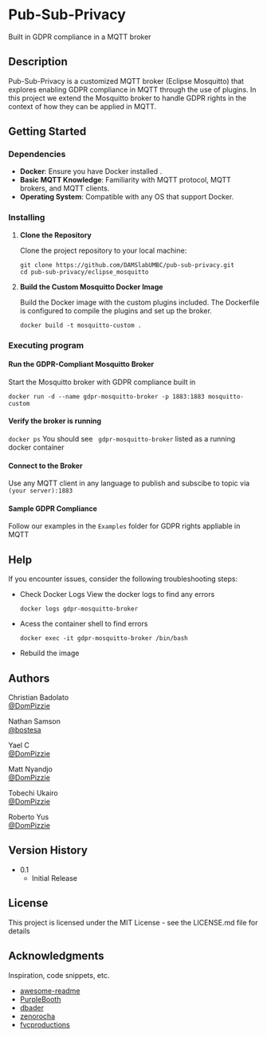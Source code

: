 # Pub-Sub-Privacy

Built in GDPR compliance in a MQTT broker

## Description

Pub-Sub-Privacy is a customized MQTT broker (Eclipse Mosquitto) that explores enabling GDPR compliance in MQTT through the use of plugins. In this project we extend the Mosquitto broker to handle GDPR rights in the context of how they can be applied in MQTT.

## Getting Started

### Dependencies

- **Docker**: Ensure you have Docker installed .
- **Basic MQTT Knowledge**: Familiarity with MQTT protocol, MQTT brokers, and MQTT clients.
- **Operating System**: Compatible with any OS that support Docker.


### Installing

   1. **Clone the Repository**

      Clone the project repository to your local machine:

      ```
      git clone https://github.com/DAMSlabUMBC/pub-sub-privacy.git
      cd pub-sub-privacy/eclipse_mosquitto
      ```
   2. **Build the Custom Mosquitto Docker Image**

      Build the Docker image with the custom plugins included. The Dockerfile is configured to 
      compile the plugins and set up the broker.

      ```
      docker build -t mosquitto-custom .   
      ```
### Executing program
#### Run the GDPR-Compliant Mosquitto Broker

Start the Mosquitto broker with GDPR compliance built in
```
docker run -d --name gdpr-mosquitto-broker -p 1883:1883 mosquitto-custom
```
#### Verify the broker is running
```docker ps```
You should see ``` gdpr-mosquitto-broker``` listed as a running docker container
#### Connect to the Broker
Use any MQTT client in any language to publish and subscibe to topic via ```(your server):1883 ```
#### Sample GDPR Compliance
Follow our examples in the ```Examples``` folder for GDPR rights appliable in MQTT
## Help

If you encounter issues, consider the following troubleshooting steps:
* Check Docker Logs
  View the docker logs to find any errors
  ```
  docker logs gdpr-mosquitto-broker
  ```
* Acess the container shell to find errors
  ```
  docker exec -it gdpr-mosquitto-broker /bin/bash
  ```
* Rebuild the image 

## Authors

Christian Badolato  
[@DomPizzie](https://twitter.com/dompizzie)

Nathan Samson  
[@bostesa](https://www.linkedin.com/in/nathan-samson-bostesa/)

Yael C  
[@DomPizzie](https://twitter.com/dompizzie)

Matt Nyandjo  
[@DomPizzie](https://twitter.com/dompizzie)

Tobechi Ukairo  
[@DomPizzie](https://twitter.com/dompizzie)

Roberto Yus  
[@DomPizzie](https://twitter.com/dompizzie)

## Version History

* 0.1
    * Initial Release

## License

This project is licensed under the MIT License - see the LICENSE.md file for details

## Acknowledgments

Inspiration, code snippets, etc.
* [awesome-readme](https://github.com/matiassingers/awesome-readme)
* [PurpleBooth](https://gist.github.com/PurpleBooth/109311bb0361f32d87a2)
* [dbader](https://github.com/dbader/readme-template)
* [zenorocha](https://gist.github.com/zenorocha/4526327)
* [fvcproductions](https://gist.github.com/fvcproductions/1bfc2d4aecb01a834b46)
